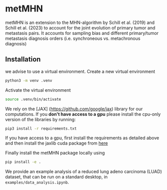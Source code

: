 # metMHN

metMHN is an extension to the MHN-algorithm by Schill et al. (2019) and Schill et al. (2023) to account for the joint evolution of primary tumor and metastasis pairs. It accounts for sampling bias and different primary/tumor metastasis diagnosis orders (i.e. synchroneous vs. metachronous diagnosis)

## Installation
we advise to use a virtual environment.
Create a new virtual environment

```bash
python3 -m venv .venv
```

Activate the virtual environment

```bash
source .venv/bin/activate
```
We rely on the [JAX] (https://github.com/google/jax) library for our computations. If you **don't have access to a gpu** please install the cpu-only version of the libraries by running: 

```bash
pip3 install -r requirements.txt
```
If you have access to a gpu, first install the requirements as detailed above and then install the jaxlib cuda package from [here](https://jax.readthedocs.io/en/latest/installation.html#pip-installation-gpu-cuda-installed-via-pip-easier) 


Finally install the metMHN package locally using

```bash
pip install -e .
```

We provide an example analysis of a reduced lung adeno carcinoma (LUAD) dataset, that can be run on a standard desktop, in `examples/data_analysis.ipynb`.
